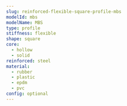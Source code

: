 ```yaml
---
slug: reinforced-flexible-square-profile-mbs
modelId: mbs
modelName: MBS
type: profile
stiffness: flexible
shape: square
core:
  - hollow
  - solid
reinforced: steel
material:
  - rubber
  - plastic
  - epdm
  - pvc
config: optional
---
```

